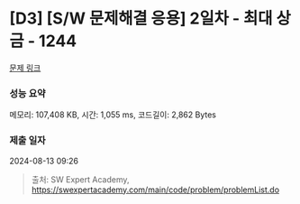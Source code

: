 # [D3] [S/W 문제해결 응용] 2일차 - 최대 상금 - 1244 

[문제 링크](https://swexpertacademy.com/main/code/problem/problemDetail.do?contestProbId=AV15Khn6AN0CFAYD) 

### 성능 요약

메모리: 107,408 KB, 시간: 1,055 ms, 코드길이: 2,862 Bytes

### 제출 일자

2024-08-13 09:26



> 출처: SW Expert Academy, https://swexpertacademy.com/main/code/problem/problemList.do